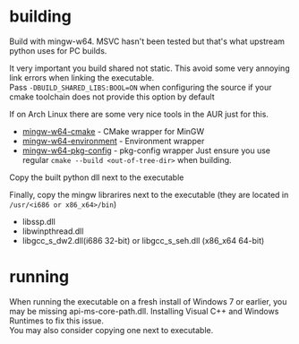 # building

Build with mingw-w64. MSVC hasn't been tested but that's what upstream python uses for PC builds.  

It very important you build shared not static. This avoid some very annoying link errors when linking the executable.  
Pass `-DBUILD_SHARED_LIBS:BOOL=ON` when configuring the source if your cmake toolchain does not provide this option by default  

If on Arch Linux there are some very nice tools in the AUR just for this.  
- [mingw-w64-cmake](https://aur.archlinux.org/packages/mingw-w64-cmake) - CMake wrapper for MinGW
- [mingw-w64-environment](https://aur.archlinux.org/packages/mingw-w64-environment) - Environment wrapper
- [mingw-w64-pkg-config](https://aur.archlinux.org/packages/mingw-w64-pkg-config) - pkg-config wrapper
Just ensure you use regular `cmake --build <out-of-tree-dir>` when building.

Copy the built python dll next to the executable

Finally, copy the mingw librarires next to the executable (they are located in `/usr/<i686 or x86_x64>/bin`)
- libssp.dll
- libwinpthread.dll
- libgcc_s_dw2.dll(i686 32-bit) or libgcc_s_seh.dll (x86_x64 64-bit)

# running

When running the executable on a fresh install of Windows 7 or earlier, you may be missing api-ms-core-path.dll. Installing Visual C++  and Windows Runtimes to fix this issue.  
You may also consider copying one next to executable.
